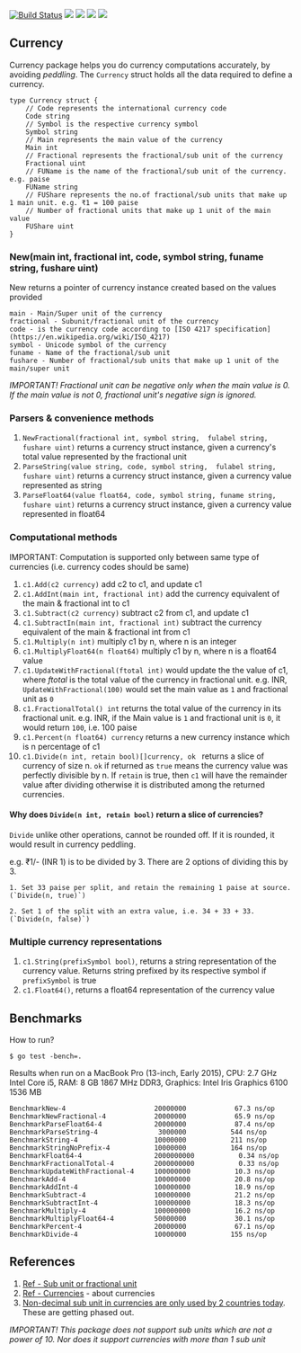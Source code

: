 [![Build Status](https://travis-ci.org/bnkamalesh/currency.svg?branch=master)](https://travis-ci.org/bnkamalesh/currency)
[![](https://goreportcard.com/badge/github.com/bnkamalesh/currency)](https://goreportcard.com/report/github.com/bnkamalesh/currency)
[![](https://cover.run/go/github.com/bnkamalesh/currency.svg?tag=golang-1.10)](https://cover.run/go/github.com/bnkamalesh/currency)
[![](https://godoc.org/github.com/nathany/looper?status.svg)](https://godoc.org/github.com/bnkamalesh/currency)
[![](https://api.codeclimate.com/v1/badges/d181840cf59e912b6c31/maintainability)](https://codeclimate.com/github/bnkamalesh/currency/maintainability)

## Currency

Currency package helps you do currency computations accurately, by avoiding *_peddling_*.
The `Currency` struct holds all the data required to define a currency.

```
type Currency struct {
	// Code represents the international currency code
	Code string
	// Symbol is the respective currency symbol
	Symbol string
	// Main represents the main value of the currency
	Main int
	// Fractional represents the fractional/sub unit of the currency
	Fractional uint
	// FUName is the name of the fractional/sub unit of the currency. e.g. paise
	FUName string
	// FUShare represents the no.of fractional/sub units that make up 1 main unit. e.g. ₹1 = 100 paise
	// Number of fractional units that make up 1 unit of the main value
	FUShare uint
}
```

### New(main int, fractional int, code, symbol string, funame string, fushare uint)

New returns a pointer of currency instance created based on the values provided

```
main - Main/Super unit of the currency
fractional - Subunit/fractional unit of the currency
code - is the currency code according to [ISO 4217 specification](https://en.wikipedia.org/wiki/ISO_4217)
symbol - Unicode symbol of the currency
funame - Name of the fractional/sub unit
fushare - Number of fractional/sub units that make up 1 unit of the main/super unit
```

*IMPORTANT! Fractional unit can be negative only when the main value is 0. If the main value is not 0, fractional unit's negative sign is ignored.*

### Parsers & convenience methods

1. `NewFractional(fractional int, symbol string,  fulabel string, fushare uint)` returns a currency struct instance, given a currency's total value represented by the fractional unit
3. `ParseString(value string, code, symbol string,  fulabel string, fushare uint)` returns a currency struct instance, given a currency value represented as string
4. `ParseFloat64(value float64, code, symbol string, funame string, fushare uint)` returns a currency struct instance, given a currency value represented in float64

### Computational methods

IMPORTANT: Computation is supported only between same type of currencies (i.e. currency codes should be same)

1. `c1.Add(c2 currency)` add c2 to c1, and update c1
2. `c1.AddInt(main int, fractional int)` add the currency equivalent of the main & fractional int to c1
3. `c1.Subtract(c2 currency)` subtract c2 from c1, and update c1
4. `c1.SubtractIn(main int, fractional int)` subtract the currency equivalent of the main & fractional int from c1
5. `c1.Multiply(n int)` multiply c1 by n, where n is an integer
6. `c1.MultiplyFloat64(n float64)` multiply c1 by n, where n is a float64 value
7. `c1.UpdateWithFractional(ftotal int)` would update the the value of c1,  where *ftotal* is the total value of the currency in fractional unit. e.g. INR, `UpdateWithFractional(100)` would set the main value as `1` and fractional unit as `0`
8. `c1.FractionalTotal() int` returns the total value of the currency in its fractional unit. e.g. INR, if the Main value is `1` and fractional unit is `0`, it would return `100`, i.e. 100 paise
9. `c1.Percent(n float64) currency` returns a new currency instance which is n percentage of c1
10. `c1.Divide(n int, retain bool)[]currency, ok ` returns a slice of currency of size n. `ok` if returned as `true` means the currency value was perfectly divisible by n. If `retain` is true,
then `c1` will have the remainder value after dividing otherwise it is distributed among the returned currencies.

#### Why does `Divide(n int, retain bool)` return a slice of currencies?

`Divide` unlike other operations, cannot be rounded off. If it is rounded, it would result in currency peddling.

e.g. ₹1/- (INR 1) is to be divided by 3. There are 2 options of dividing this by 3.

	1. Set 33 paise per split, and retain the remaining 1 paise at source. (`Divide(n, true)`)

	2. Set 1 of the split with an extra value, i.e. 34 + 33 + 33. (`Divide(n, false)`)

### Multiple currency representations

1. `c1.String(prefixSymbol bool)`, returns a string representation of the currency value. Returns string prefixed by its respective symbol if `prefixSymbol` is true
2. `c1.Float64()`, returns a float64 representation of the currency value

## Benchmarks

How to run?

`$ go test -bench=.`

Results when run on a MacBook Pro (13-inch, Early 2015), CPU: 2.7 GHz Intel Core i5, RAM: 8 GB 1867 MHz DDR3, Graphics: Intel Iris Graphics 6100 1536 MB

```
BenchmarkNew-4                    	20000000	        67.3 ns/op
BenchmarkNewFractional-4          	20000000	        65.9 ns/op
BenchmarkParseFloat64-4           	20000000	        87.4 ns/op
BenchmarkParseString-4            	 3000000	       544 ns/op
BenchmarkString-4                 	10000000	       211 ns/op
BenchmarkStringNoPrefix-4         	10000000	       164 ns/op
BenchmarkFloat64-4                	2000000000	         0.34 ns/op
BenchmarkFractionalTotal-4        	2000000000	         0.33 ns/op
BenchmarkUpdateWithFractional-4   	100000000	        10.3 ns/op
BenchmarkAdd-4                    	100000000	        20.8 ns/op
BenchmarkAddInt-4                 	100000000	        18.9 ns/op
BenchmarkSubtract-4               	100000000	        21.2 ns/op
BenchmarkSubtractInt-4            	100000000	        18.3 ns/op
BenchmarkMultiply-4               	100000000	        16.2 ns/op
BenchmarkMultiplyFloat64-4        	50000000	        30.1 ns/op
BenchmarkPercent-4                	20000000	        67.1 ns/op
BenchmarkDivide-4                 	10000000	       155 ns/op
```

## References

1. [Ref - Sub unit or fractional unit](https://en.wikipedia.org/wiki/Denomination_(currency))
2. [Ref - Currencies](https://en.wikipedia.org/wiki/Currency) - about currencies
3. [Non-decimal sub unit in currencies are only used by 2 countries today](https://en.wikipedia.org/wiki/Non-decimal_currency). These are getting phased out.

*IMPORTANT! This package does not support sub units which are not a power of 10. Nor does it support currencies with more than 1 sub unit*